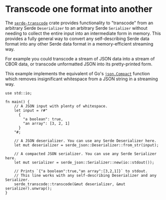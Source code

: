 # Transcode one format into another

The [`serde-transcode`](https://github.com/sfackler/serde-transcode) crate
provides functionality to "transcode" from an arbitrary Serde `Deserializer` to
an arbitrary Serde `Serializer` without needing to collect the entire input into
an intermediate form in memory. This provides a fully general way to convert any
self-describing Serde data format into any other Serde data format in a
memory-efficient streaming way.

For example you could transcode a stream of JSON data into a stream of CBOR
data, or transcode unformatted JSON into its pretty-printed form.

This example implements the equivalent of Go's
[`json.Compact`](https://golang.org/pkg/encoding/json/#Compact) function which
removes insignificant whitespace from a JSON string in a streaming way.

```rust,noplayground
use std::io;

fn main() {
    // A JSON input with plenty of whitespace.
    let input = r#"
      {
        "a boolean": true,
        "an array": [3, 2, 1]
      }
    "#;

    // A JSON deserializer. You can use any Serde Deserializer here.
    let mut deserializer = serde_json::Deserializer::from_str(input);

    // A compacted JSON serializer. You can use any Serde Serializer here.
    let mut serializer = serde_json::Serializer::new(io::stdout());

    // Prints `{"a boolean":true,"an array":[3,2,1]}` to stdout.
    // This line works with any self-describing Deserializer and any Serializer.
    serde_transcode::transcode(&mut deserializer, &mut serializer).unwrap();
}
```
